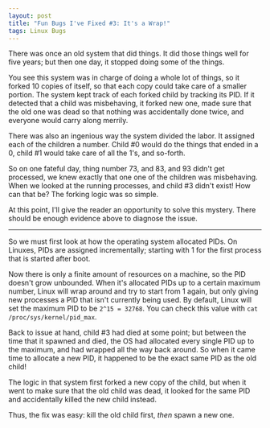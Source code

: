 ```yaml
---
layout: post
title: "Fun Bugs I've Fixed #3: It's a Wrap!"
tags: Linux Bugs
---
```


There was once an old system that did things. It did those things well for five years; but then one day, it stopped doing some of the things.

You see this system was in charge of doing a whole lot of things, so it forked 10 copies of itself, so that each copy could take care of a smaller portion. The system kept track of each forked child by tracking its PID. If it detected that a child was misbehaving, it forked new one, made sure that the old one was dead so that nothing was accidentally done twice, and everyone would carry along merrily.

There was also an ingenious way the system divided the labor. It assigned each of the children a number. Child #0 would do the things that ended in a 0, child #1 would take care of all the 1's, and so-forth.

So on one fateful day, thing number 73, and 83, and 93 didn't get processed, we knew exactly that one one of the children was misbehaving. When we looked at the running processes, and child #3 didn't exist! How can that be? The forking logic was so simple.

At this point, I'll give the reader an opportunity to solve this mystery. There should be enough evidence above to diagnose the issue.

---

So we must first look at how the operating system allocated PIDs. On Linuxes, PIDs are assigned incrementally; starting with 1 for the first process that is started after boot.

Now there is only a finite amount of resources on a machine, so the PID doesn't grow unbounded. When it's allocated PIDs up to a certain maximum number, Linux will wrap around and try to start from 1 again, but only giving new processes a PID that isn't currently being used. By default, Linux will set the maximum PID to be `2^15 = 32768`. You can check this value with `cat /proc/sys/kernel/pid_max`.

Back to issue at hand, child #3 had died at some point; but between the time that it spawned and died, the OS had allocated every single PID up to the maximum, and had wrapped all the way back around. So when it came time to allocate a new PID, it happened to be the exact same PID as the old child!

The logic in that system first forked a new copy of the child, but when it went to make sure that the old child was dead, it looked for the same PID and accidentally killed the new child instead.

Thus, the fix was easy: kill the old child first, *then* spawn a new one.